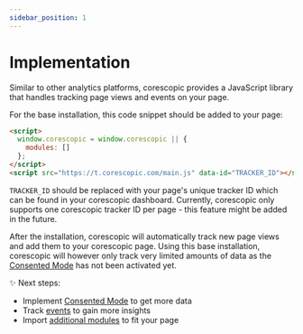 ```yaml
---
sidebar_position: 1
---
```


# Implementation

Similar to other analytics platforms, corescopic provides a JavaScript library that handles tracking page views and events on your page.

For the base installation, this code snippet should be added to your page:

```HTML
<script>
  window.corescopic = window.corescopic || {
    modules: []
  };
</script>
<script src="https://t.corescopic.com/main.js" data-id="TRACKER_ID"></script>
```

`TRACKER_ID` should be replaced with your page's unique tracker ID which can be found in your corescopic dashboard. Currently, corescopic only supports one corescopic tracker ID per page - this feature might be added in the future.

After the installation, corescopic will automatically track new page views and add them to your corescopic page. Using this base installation, corescopic will however only track very limited amounts of data as the [Consented Mode](/docs/tracking-code/consent-mode) has not been activated yet.

✨ Next steps:
- Implement [Consented Mode](/docs/tracking-code/consent-mode) to get more data
- Track [events](/docs/tracking-code/events) to gain more insights
- Import [additional modules](/docs/tracking-code/modules) to fit your page
